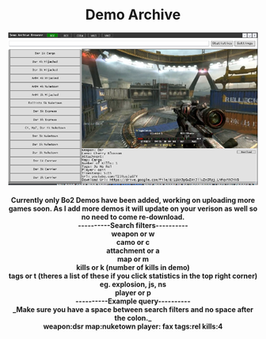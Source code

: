 <h1 align="center">
  <br>
  Demo Archive
  <br>
</h1>

  
<div align="center">
  <a href="https://github.com/newtoyourlife/DemoArchive/blob/master/preview1.png">
    <img src="Preview1.png" alt="Preivew" Width="auto" Height="auto">
  </a>
</div>


  
<h4 align="center">
Currently only Bo2 Demos have been added, working on uploading more games soon. As I add more demos it will update on your verison as well so no need to come re-download.<br>
----------Search filters----------<br>
weapon or w<br>
camo or c<br>
attachment or a<br>
map or m<br>
kills or k (number of kills in demo)<br>
tags or t (theres a list of these if you click statistics in the top right corner) eg. explosion, js, ns<br>
player or p<br>
----------Example query----------<br>
_Make sure you have a space between search filters and no space after the colon._<br>
weapon:dsr map:nuketown player: fax tags:rel kills:4<br>
</h4>
  
